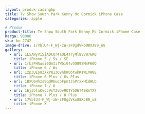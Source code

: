 ```yaml
---
layout: produk-casinghp
title: Tv Show South Park Kenny Mc Cormick iPhone Case
categories: apple

# Produk
product-title: Tv Show South Park Kenny Mc Cormick iPhone Case
harga: 90000
sku: hn-2742
image-drive: 17VblU4-F_Wj-zW-zF0gdVkoU8XJ89_u8
gallery:
  - url: 1L5AWyVi5iADCUr4aOL4TryMl8VvU76K0
    title: iPhone 5 / 5s / SE
  - url: 1rbzPHAwsi6QmIifWbiG4vOO89SMmF6GQ
    title: iPhone 6 / 6s
  - url: 1zp3UEpUZXkPQ1369nbW6btwkKsW1VW8E
    title: iPhone 6 Plus / 6s Plus
  - url: 1BXUeHhzs9qdRbuqbFpmtJaPrxxHIdWLb
    title: iPhone 7 / 8
  - url: 1Ej3bluKvcJVsYZvDv9QTYbO6T4SKmYX7
    title: iPhone 7 Plus / 8 Plus
  - url: 17VblU4-F_Wj-zW-zF0gdVkoU8XJ89_u8
    title: iPhone X
---
```


